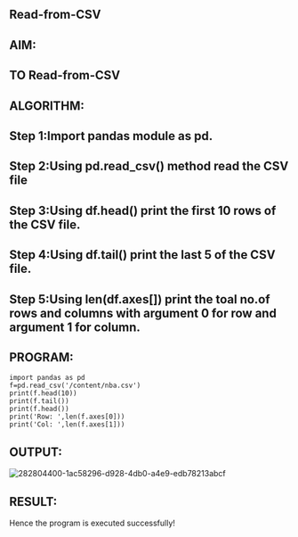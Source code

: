 ## Read-from-CSV
## AIM:
## TO Read-from-CSV
## ALGORITHM:
## Step 1:Import pandas module as pd.
## Step 2:Using pd.read_csv() method read the CSV file
## Step 3:Using df.head() print the first 10 rows of the CSV file.
## Step 4:Using df.tail() print the last 5 of the CSV file.
## Step 5:Using len(df.axes[]) print the toal no.of rows and columns with argument 0 for row and argument 1 for column.

## PROGRAM:
```
import pandas as pd
f=pd.read_csv('/content/nba.csv')
print(f.head(10))
print(f.tail())
print(f.head())
print('Row: ',len(f.axes[0]))
print('Col: ',len(f.axes[1]))
```
## OUTPUT:
![282804400-1ac58296-d928-4db0-a4e9-edb78213abcf](https://github.com/hariprasath5106/Read-from-CSV/assets/111515488/a678b86e-accf-47bd-a43e-7b7fe9d53571)

## RESULT:
Hence the program is executed successfully!
